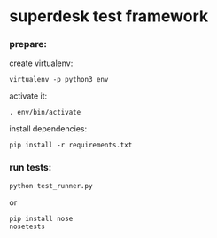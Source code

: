 # superdesk test framework

### prepare:
create virtualenv:
```
virtualenv -p python3 env
```
activate it:
```
. env/bin/activate
```
install dependencies:
```
pip install -r requirements.txt
```

### run tests:
```
python test_runner.py
```
or

```
pip install nose
nosetests
```